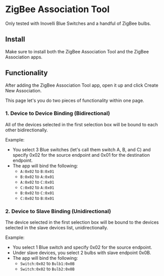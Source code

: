# ZigBee Association Tool

Only tested with Inovelli Blue Switches and a handful of ZigBee bulbs.

## Install

Make sure to install both the ZigBee Association Tool and the ZigBee Association apps.

## Functionality

After adding the ZigBee Association Tool app, open it up and click Create New Association.

This page let's you do two pieces of functionality within one page.

### 1. Device to Device Binding (Bidirectional)

All of the devices selected in the first selection box will be bound to each other bidirectionally.

Example:
* You select 3 Blue switches (let's call them switch A, B, and C) and specify 0x02 for the source endpoint and 0x01 for the destination endpoint.
* The app will bind the following:
  * `A:0x02` to `B:0x01`
  * `B:0x02` to `A:0x01`
  * `A:0x02` to `C:0x01`
  * `C:0x02` to `A:0x01`
  * `B:0x02` to `C:0x01`
  * `C:0x02` to `B:0x01`

### 2. Device to Slave Binding (Unidirectional)

The device selected in the first selection box will be bound to the devices selected in the slave devices list, unidirectionally.

Example:
* You select 1 Blue switch and specify 0x02 for the source endpoint.
* Under slave devices, you select 2 bulbs with slave endpoint 0x0B.
* The app will bind the following:
  * `Switch:0x02` to `Bulb1:0x0B`
  * `Switch:0x02` to `Bulb2:0x0B`
